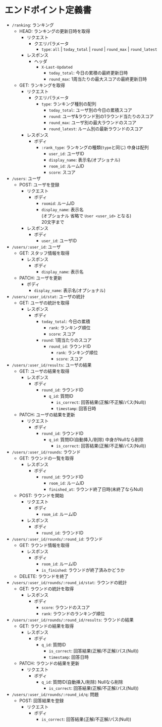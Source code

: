 # エンドポイント定義書

- `/ranking`: ランキング
  - HEAD: ランキングの更新日時を取得
    - リクエスト
      - クエリパラメータ
        - `type`: `all` | `today_total` | `round` | `round_max` | `round_latest`
    - レスポンス
      - ヘッダ
        - `X-Last-Updated`
          - `today_total`: 今日の累積の最終更新日時
          - `round_max`: 1周当たりの最大スコアの最終更新日時
  - GET: ランキングを取得
    - リクエスト
      - クエリパラメータ
        - `type`: ランキング種別の配列
          - `today_total`: ユーザ別の今日の累積スコア
          - `round`: ユーザ&ラウンド別の1ラウンド当たりのスコア
          - `round_max`: ユーザ別の最大ラウンドのスコア
          - `round_latest`: ルーム別の最新ラウンドのスコア
    - レスポンス
      - ボディ
        - `:rank_type`: ランキングの種類(`type`と同じ) 中身は配列
          - `user_id`: ユーザID
          - `display_name`: 表示名(オプショナル)
          - `room_id`: ルームID
          - `score`: スコア
- `/users`: ユーザ
  - POST: ユーザを登録
    - リクエスト
      - ボディ
        - `roomid`: ルームID
        - `display_name`: 表示名  
          (オプショナル 省略で `User <user_id>` となる)  
          20文字まで
    - レスポンス
      - ボディ
        - `user_id`: ユーザID
- `/users/:user_id`: ユーザ
  - GET: スタッフ情報を取得
    - レスポンス
      - ボディ
        - `display_name`: 表示名
  - PATCH: ユーザを更新
    - ボディ
      - `display_name`: 表示名(オプショナル)
- `/users/:user_id/stat`: ユーザの統計
  - GET: ユーザの統計を取得
    - レスポンス
      - ボディ
        - `today_total`: 今日の累積
          - `rank`: ランキング順位
          - `score`: スコア
        - `round`: 1周当たりのスコア
          - `round_id`: ラウンドID
            - `rank`: ランキング順位
            - `score`: スコア
- `/users/:user_id/results`: ユーザの結果
  - GET: ユーザの結果を取得
    - レスポンス
      - ボディ
        - `round_id`: ラウンドID
          - `q_id`: 質問ID
            - `is_correct`: 回答結果(正解/不正解/パス(Null))
            - `timestamp`: 回答日時
  - PATCH: ユーザの結果を更新
    - リクエスト
      - ボディ
        - `round_id`: ラウンドID
          - `q_id`: 質問ID(自動挿入/削除) 中身がNullなら削除
            - `is_correct`: 回答結果(正解/不正解/パス(Null))
- `/users/:user_id/rounds`: ラウンド
  - GET: ラウンドの一覧を取得
    - レスポンス
      - ボディ
        - `round_id`: ラウンドID
          - `room_id`: ルームID
          - `finished_at`: ラウンド終了日時(未終了ならNull)
  - POST: ラウンドを開始
    - リクエスト
      - ボディ
        - `room_id`: ルームID
    - レスポンス
      - ボディ
        - `round_id`: ラウンドID
- `/users/:user_id/rounds/:round_id`: ラウンド
  - GET: ラウンド情報を取得
    - レスポンス
      - ボディ
        - `room_id`: ルームID
        - `is_finished`: ラウンドが終了済みかどうか
  - DELETE: ラウンドを終了
- `/users/:user_id/rounds/:round_id/stat`: ラウンドの統計
  - GET: ラウンドの統計を取得
    - レスポンス
      - ボディ
        - `score`: ラウンドのスコア
        - `rank`: ラウンドのランキング順位
- `/users/:user_id/rounds/:round_id/results`: ラウンドの結果
  - GET: ラウンドの結果を取得
    - レスポンス
      - ボディ
        - `q_id`: 質問ID
          - `is_correct`: 回答結果(正解/不正解/パス(Null))
          - `timestamp`: 回答日時
  - PATCH: ラウンドの結果を更新
    - リクエスト
      - ボディ
        - `q_id`: 質問ID(自動挿入/削除) Nullなら削除
          - `is_correct`: 回答結果(正解/不正解/パス(Null))
- `/users/:user_id/rounds/:round_id/q`: 問題
  - POST: 回答結果を登録
    - リクエスト
      - ボディ
        - `is_correct`: 回答結果(正解/不正解/パス(Null))
